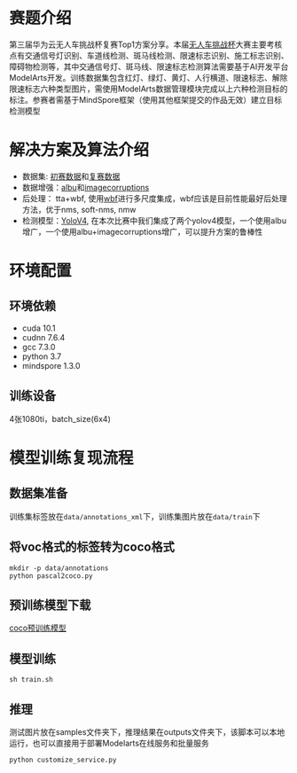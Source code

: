 # 赛题介绍
第三届华为云无人车挑战杯复赛Top1方案分享。本届[无人车挑战杯](https://competition.huaweicloud.com/information/1000041539/introduction)大赛主要考核点有交通信号灯识别、车道线检测、斑马线检测、限速标志识别、施工标志识别、障碍物检测等，其中交通信号灯、斑马线、限速标志检测算法需要基于AI开发平台ModelArts开发。训练数据集包含红灯、绿灯、黄灯、人行横道、限速标志、解除限速标志六种类型图片，需使用ModelArts数据管理模块完成以上六种检测目标的标注。参赛者需基于MindSpore框架（使用其他框架提交的作品无效）建立目标检测模型

# 解决方案及算法介绍
+ 数据集: [初赛数据](https://marketplace.huaweicloud.com/markets/aihub/datasets/detail/?content_id=93d35831-c084-4003-b175-4280ef289379)和[复赛数据](https://marketplace.huaweicloud.com/markets/aihub/notebook/detail/?id=0fbf9486-9e71-41f0-9295-3d75b68b15db)
+ 数据增强：[albu](https://github.com/albumentations-team/albumentations)和[imagecorruptions](https://github.com/bethgelab/imagecorruptions)
+ 后处理： tta+wbf, 使用[wbf](https://github.com/ZFTurbo/Weighted-Boxes-Fusion)进行多尺度集成，wbf应该是目前性能最好后处理方法，优于nms, soft-nms, nmw
+ 检测模型：[YoloV4](https://gitee.com/ascend/modelzoo/tree/master/built-in/MindSpore/Official/cv/detection/YOLOv4_Cspdarknet53_for_MindSpore), 在本次比赛中我们集成了两个yolov4模型，一个使用albu增广，一个使用albu+imagecorruptions增广，可以提升方案的鲁棒性

# 环境配置
## 环境依赖
+ cuda 10.1
+ cudnn 7.6.4
+ gcc 7.3.0
+ python 3.7
+ mindspore 1.3.0
## 训练设备
4张1080ti，batch_size(6x4)

# 模型训练复现流程
## 数据集准备
训练集标签放在`data/annotations_xml`下，训练集图片放在`data/train`下

## 将voc格式的标签转为coco格式
```
mkdir -p data/annotations
python pascal2coco.py
```

## 预训练模型下载
[coco预训练模型](https://mindspore.cn/resources/hub/details?MindSpore/ascend/1.1/yolov4_v1.1)

## 模型训练
```
sh train.sh
```

## 推理
测试图片放在samples文件夹下，推理结果在outputs文件夹下，该脚本可以本地运行，也可以直接用于部署Modelarts在线服务和批量服务
```
python customize_service.py
```

